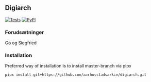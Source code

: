 ## Digiarch
[![Tests](https://github.com/aarhusstadsarkiv/digiarch/workflows/Tests/badge.svg?branch=master)](https://github.com/aarhusstadsarkiv/digiarch/actions?query=workflow%3ATests+branch%3Amaster) [![PyPI](https://badge.fury.io/py/digiarch.svg)](https://badge.fury.io/py/digiarch)

### Forudsætninger
Go og Siegfried

### Installation
Preferred way of installation is to install master-branch via pipx 

`pipx install git+https://github.com/aarhusstadsarkiv/digiarch.git`
